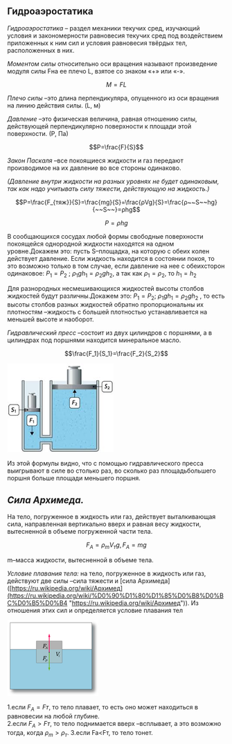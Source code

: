 ## Гидроаэростатика
  
_Гидроаэростатика_ – раздел механики текучих сред, изучающий условия и закономерности равновесия текучих сред под воздействием приложенных к ним сил и условия равновесия твёрдых тел, расположенных в них.  
  
_Моментом силы_ относительно оси вращения называют произведение модуля силы Fна ее плечо L, взятое со знаком «+» или «-».  
  
$$M=FL$$  
  
_Плечо силы_ –это длина перпендикуляра, опущенного из оси вращения на линию действия силы. (L, м)  
  
_Давление_ –это физическая величина, равная отношению силы, действующей перпендикулярно поверхности к площади этой поверхности. (Р, Па)  
  
$$P=\frac{F}{S}$$  
  
_Закон Паскаля_ –все покоящиеся жидкости и газ передают производимое на их давление во все стороны одинаково.  
  
_(Давление внутри жидкости на разных уровнях не будет одинаковым, так как надо учитывать силу тяжести, действующую на жидкость.)_  
  
$$P=\frac{F_{тяж}}{S}=\frac{mg}{S}=\frac{ρVg}{S}=\frac{ρ~~S~~hg}{~~S~~}=ρhg$$  
  
$$P=ρhg$$  
  
В сообщающихся сосудах любой формы свободные поверхности покоящейся однородной жидкости находятся на одном уровне.Докажем это: пусть S–площадка, на которую с обеих колен действует давление. Если жидкость находится в состоянии покоя, то это возможно только в том случае, если давление на нее с обеихсторон одинаковое: $P_1=P_2$ ; $ρ_1gh_1= ρ_2gh_2$, а так как $ρ_1=ρ_2$, то $h_1=h_2$  
  
Для разнородных несмешивающихся жидкостей высоты столбов жидкостей будут различны.Докажем это: $Р_1=Р_2$; $ρ_1gh_1= ρ_2gh_2$ , то есть высоты столбов разных жидкостей обратно пропорциональны их плотностям –жидкость с большей плотностью устанавливается на меньшей высоте и наоборот.  
  
_Гидравлический пресс_ –состоит из двух цилиндров с поршнями, а в цилиндрах под поршнями находится минеральное масло.  
  
$$\frac{F_1}{S_1}=\frac{F_2}{S_2}$$  


![](./photo12/Pasted%20image%2020240409203322.png)

Из этой формулы видно, что с помощью гидравлического пресса выигрывают в силе во столько раз, во сколько раз площадьбольшего поршня больше площади меньшего поршня.  
  
## _Сила Архимеда._ 
  
На тело, погруженное в жидкость или газ, действует выталкивающая сила, направленная вертикально вверх и равная весу жидкости, вытесненной в объеме погруженной части тела.  
  
$$F_A=ρ_{m}V_{т}g, F_A=mg$$  
  
m–масса жидкости, вытесненной в объеме тела.  
  
_Условие плавания тела:_ на тело, погруженное в жидкость или газ, действуют две силы –сила тяжести и [сила Архимеда]([https://ru.wikipedia.org/wiki/Архимед](https://ru.wikipedia.org/wiki/%D0%90%D1%80%D1%85%D0%B8%D0%BC%D0%B5%D0%B4 "https://ru.wikipedia.org/wiki/Архимед")). Из отношения этих сил и определяется условие плавания тел  

![](./photo12/Pasted%20image%2020240409203442.png)

1.если $F_А=Fт$, то тело плавает, то есть оно может находиться в равновесии на любой глубине.  
2.если $F_А>Fт$, то тело поднимается вверх –всплывает, а это возможно тогда, когда $ρ_m>ρ_т$. 
3.если Fa<Fт, то тело тонет.